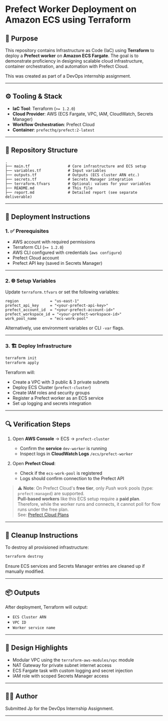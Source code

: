 # Prefect Worker Deployment on Amazon ECS using Terraform

## 📌 Purpose

This repository contains Infrastructure as Code (IaC) using **Terraform** to deploy a **Prefect worker** on **Amazon ECS Fargate**. The goal is to demonstrate proficiency in designing scalable cloud infrastructure, container orchestration, and automation with Prefect Cloud.

This was created as part of a DevOps internship assignment.

---

## ⚙️ Tooling & Stack

- **IaC Tool**: Terraform (`>= 1.2.0`)
- **Cloud Provider**: AWS (ECS Fargate, VPC, IAM, CloudWatch, Secrets Manager)
- **Workflow Orchestration**: Prefect Cloud
- **Container**: `prefecthq/prefect:2-latest`

---

## 📁 Repository Structure

```
.
├── main.tf                 # Core infrastructure and ECS setup
├── variables.tf            # Input variables
├── outputs.tf              # Outputs (ECS cluster ARN etc.)
├── secrets.tf              # Secrets Manager integration
├── terraform.tfvars        # Optional: values for your variables
├── README.md               # This file
├── report.md               # Detailed report (see separate deliverable)
```

---

## 🚀 Deployment Instructions

### 1. ✅ Prerequisites

- AWS account with required permissions
- Terraform CLI (`>= 1.2.0`)
- AWS CLI configured with credentials (`aws configure`)
- Prefect Cloud account
- Prefect API key (saved in Secrets Manager)

---

### 2. 🌐 Setup Variables

Update `terraform.tfvars` or set the following variables:

```hcl
region              = "us-east-1"
prefect_api_key     = "<your-prefect-api-key>"
prefect_account_id  = "<your-prefect-account-id>"
prefect_workspace_id = "<your-prefect-workspace-id>"
work_pool_name      = "ecs-work-pool"
```

Alternatively, use environment variables or CLI `-var` flags.

---

### 3. 🏗 Deploy Infrastructure

```bash
terraform init
terraform apply
```

Terraform will:
- Create a VPC with 3 public & 3 private subnets
- Deploy ECS Cluster (`prefect-cluster`)
- Create IAM roles and security groups
- Register a Prefect worker as an ECS service
- Set up logging and secrets integration

---

## 🔍 Verification Steps

1. Open **AWS Console** → ECS → `prefect-cluster`
   - Confirm the **service** `dev-worker` is running
   - Inspect logs in **CloudWatch Logs** `/ecs/prefect-worker`

2. Open **Prefect Cloud**:
   - Check if the `ecs-work-pool` is registered
   - Logs should confirm connection to the Prefect API

> ⚠️ **Note**: On Prefect Cloud's **free tier**, only *Push* work pools (type: `prefect:managed`) are supported.  
> **Pull-based workers** like this ECS setup require a **paid plan**.  
> Therefore, while the worker runs and connects, it cannot poll for flow runs under the free plan.  
> See: [Prefect Cloud Plans](https://www.prefect.io/pricing)

---

## 🧹 Cleanup Instructions

To destroy all provisioned infrastructure:

```bash
terraform destroy
```

Ensure ECS services and Secrets Manager entries are cleaned up if manually modified.

---

## 📦 Outputs

After deployment, Terraform will output:

- `ECS Cluster ARN`
- `VPC ID`
- `Worker service name`

---

## 🧠 Design Highlights

- Modular VPC using the `terraform-aws-modules/vpc` module
- NAT Gateway for private subnet internet access
- ECS Fargate task with custom logging and secret injection
- IAM role with scoped Secrets Manager access
---

## 🧑‍💻 Author

Submitted Jp for the DevOps Internship Assignment.

---
